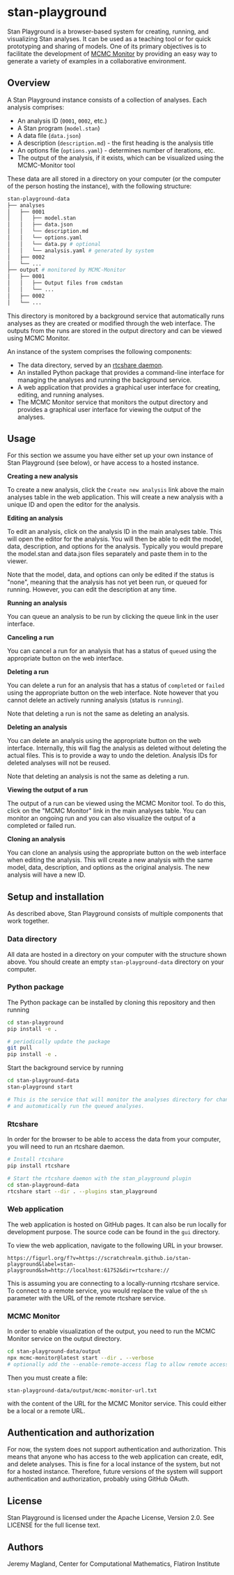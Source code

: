# stan-playground

Stan Playground is a browser-based system for creating, running, and visualizing Stan analyses. It can be used as a teaching tool or for quick prototyping and sharing of models. One of its primary objectives is to facilitate the development of [MCMC Monitor](https://github.com/flatironinstitute/mcmc-monitor) by providing an easy way to generate a variety of examples in a collaborative environment.

## Overview

A Stan Playground instance consists of a collection of analyses. Each analysis comprises:

* An analysis ID (`0001`, `0002`, etc.)
* A Stan program (`model.stan`)
* A data file (`data.json`)
* A description (`description.md`) - the first heading is the analysis title
* An options file (`options.yaml`) - determines number of iterations, etc.
* The output of the analysis, if it exists, which can be visualized using the MCMC-Monitor tool

These data are all stored in a directory on your computer (or the computer of the person hosting the instance), with the following structure:

```bash
stan-playground-data
├── analyses
│   ├── 0001
│   │   ├── model.stan
│   │   ├── data.json
│   │   └── description.md
│   │   └── options.yaml
│   │   └── data.py # optional
│   │   └── analysis.yaml # generated by system
│   ├── 0002
│   └── ...
├── output # monitored by MCMC-Monitor
│   ├── 0001
│   │   ├── Output files from cmdstan
│   │   └── ...
│   ├── 0002
│   └── ...
```

This directory is monitored by a background service that automatically runs analyses as they are created or modified through the web interface. The outputs from the runs are stored in the output directory and can be viewed using MCMC Monitor.

An instance of the system comprises the following components:

* The data directory, served by an [rtcshare daemon](https://github.com/scratchrealm/rtcshare).
* An installed Python package that provides a command-line interface for managing the analyses and running the background service.
* A web application that provides a graphical user interface for creating, editing, and running analyses.
* The MCMC Monitor service that monitors the output directory and provides a graphical user interface for viewing the output of the analyses.

## Usage

For this section we assume you have either set up your own instance of Stan Playground (see below), or have access to a hosted instance.

**Creating a new analysis**

To create a new analysis, click the `Create new analysis` link above the main analyses table in the web application. This will create a new analysis with a unique ID and open the editor for the analysis.

**Editing an analysis**

To edit an analysis, click on the analysis ID in the main analyses table. This will open the editor for the analysis. You will then be able to edit the model, data, description, and options for the analysis. Typically you would prepare the model.stan and data.json files separately and paste them in to the viewer.

Note that the model, data, and options can only be edited if the status is "none", meaning that the analysis has not yet been run, or queued for running. However, you can edit the description at any time.

**Running an analysis**

You can queue an analysis to be run by clicking the queue link in the user interface.

**Canceling a run**

You can cancel a run for an analysis that has a status of `queued` using the appropriate button on the web interface.

**Deleting a run**

You can delete a run for an analysis that has a status of `completed` or `failed` using the appropriate button on the web interface. Note however that you cannot delete an actively running analysis (status is `running`).

Note that deleting a run is not the same as deleting an analysis.

**Deleting an analysis**

You can delete an analysis using the appropriate button on the web interface. Internally, this will flag the analysis as deleted without deleting the actual files. This is to provide a way to undo the deletion. Analysis IDs for deleted analyses will not be reused.

Note that deleting an analysis is not the same as deleting a run.

**Viewing the output of a run**

The output of a run can be viewed using the MCMC Monitor tool. To do this, click on the "MCMC Monitor" link in the main analyses table. You can monitor an ongoing run and you can also visualize the output of a completed or failed run.

**Cloning an analysis**

You can clone an analysis using the appropriate button on the web interface when editing the analysis. This will create a new analysis with the same model, data, description, and options as the original analysis. The new analysis will have a new ID.

## Setup and installation

As described above, Stan Playground consists of multiple components that work together.

### Data directory

All data are hosted in a directory on your computer with the structure shown above. You should create an empty `stan-playground-data` directory on your computer.

### Python package

The Python package can be installed by cloning this repository and then running

```bash
cd stan-playground
pip install -e .

# periodically update the package
git pull
pip install -e .
```

Start the background service by running

```bash
cd stan-playground-data
stan-playground start

# This is the service that will monitor the analyses directory for changes
# and automatically run the queued analyses.
```

### Rtcshare

In order for the browser to be able to access the data from your computer, you will need to run an rtcshare daemon.

```bash
# Install rtcshare
pip install rtcshare
```

```bash
# Start the rtcshare daemon with the stan_playground plugin
cd stan-playground-data
rtcshare start --dir . --plugins stan_playground
```

### Web application

The web application is hosted on GitHub pages. It can also be run locally for development purpose. The source code can be found in the `gui` directory.

To view the web application, navigate to the following URL in your browser.

```
https://figurl.org/f?v=https://scratchrealm.github.io/stan-playground&label=stan-playground&sh=http://localhost:61752&dir=rtcshare://
```

This is assuming you are connecting to a locally-running rtcshare service. To connect to a remote service, you would replace the value of the `sh` parameter with the URL of the remote rtcshare service.

### MCMC Monitor

In order to enable visualization of the output, you need to run the MCMC Monitor service on the output directory.

```bash
cd stan-playground-data/output
npx mcmc-monitor@latest start --dir . --verbose
# optionally add the --enable-remote-access flag to allow remote access
```

Then you must create a file:

```
stan-playground-data/output/mcmc-monitor-url.txt
```

with the content of the URL for the MCMC Monitor service. This could either be a local or a remote URL.

## Authentication and authorization

For now, the system does not support authentication and authorization. This means that anyone who has access to the web application can create, edit, and delete analyses. This is fine for a local instance of the system, but not for a hosted instance. Therefore, future versions of the system will support authentication and authorization, probably using GitHub OAuth.

## License

Stan Playground is licensed under the Apache License, Version 2.0. See LICENSE for the full license text.

## Authors

Jeremy Magland, Center for Computational Mathematics, Flatiron Institute
